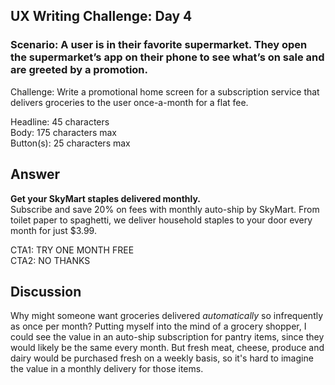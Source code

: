 ## UX Writing Challenge: Day 4
### Scenario: A user is in their favorite supermarket. They open the supermarket’s app on their phone to see what’s on sale and are greeted by a promotion.

Challenge: Write a promotional home screen for a subscription service that delivers groceries to the user once-a-month for a flat fee.

Headline: 45 characters  
Body: 175 characters max  
Button(s): 25 characters max  

## Answer
**Get your SkyMart staples delivered monthly.**  
Subscribe and save 20% on fees with monthly auto-ship by SkyMart. From toilet paper to spaghetti, we deliver household staples to your door every month for just $3.99.  

CTA1: TRY ONE MONTH FREE  
CTA2: NO THANKS

## Discussion
Why might someone want groceries delivered *automatically* so infrequently as once per month? Putting myself into the mind of a grocery shopper, I could see the value in an auto-ship subscription for pantry items, since they would likely be the same every month. But fresh meat, cheese, produce and dairy would be purchased fresh on a weekly basis, so it's hard to imagine the value in a monthly delivery for those items.    
